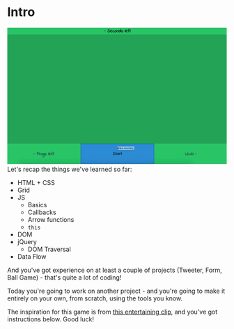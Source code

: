 # Intro

![.guides/img/PROD_A571-0](./PROD_A571-0.gif)
Let's recap the things we've learned so far:

  

-   HTML + CSS
-   Grid
-   JS
	-   Basics
	-   Callbacks
	-   Arrow functions
	-   `this`
-   DOM
-   jQuery
	-   DOM Traversal
-   Data Flow

  

And you've got experience on at least a couple of projects (Tweeter, Form, Ball Game) - that's quite a lot of coding!

  

Today you're going to work on another project - and you're going to make it entirely on your own, from scratch, using the tools you know.

  

The inspiration for this game is from [this entertaining clip](https://www.youtube.com/watch?v=HywwY2Az5bQ), and you've got instructions below. Good luck!